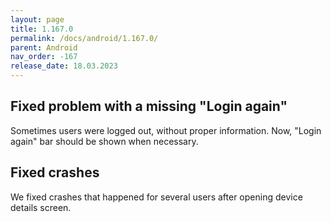 ```yaml
---
layout: page
title: 1.167.0
permalink: /docs/android/1.167.0/
parent: Android
nav_order: -167
release_date: 18.03.2023
---
```


## Fixed problem with a missing "Login again"
Sometimes users were logged out, without proper information. Now, "Login again" bar should be shown when necessary.

## Fixed crashes
We fixed crashes that happened for several users after opening device details screen.